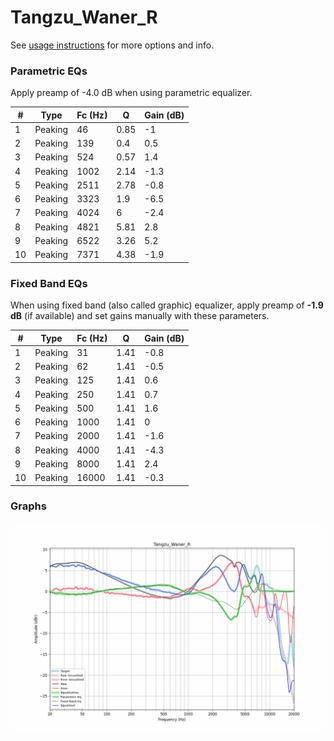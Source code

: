 # Tangzu_Waner_R
See [usage instructions](https://github.com/jaakkopasanen/AutoEq#usage) for more options and info.

### Parametric EQs
Apply preamp of -4.0 dB when using parametric equalizer.

|   # | Type    |   Fc (Hz) |    Q |   Gain (dB) |
|-----|---------|-----------|------|-------------|
|   1 | Peaking |        46 | 0.85 |        -1   |
|   2 | Peaking |       139 | 0.4  |         0.5 |
|   3 | Peaking |       524 | 0.57 |         1.4 |
|   4 | Peaking |      1002 | 2.14 |        -1.3 |
|   5 | Peaking |      2511 | 2.78 |        -0.8 |
|   6 | Peaking |      3323 | 1.9  |        -6.5 |
|   7 | Peaking |      4024 | 6    |        -2.4 |
|   8 | Peaking |      4821 | 5.81 |         2.8 |
|   9 | Peaking |      6522 | 3.26 |         5.2 |
|  10 | Peaking |      7371 | 4.38 |        -1.9 |

### Fixed Band EQs
When using fixed band (also called graphic) equalizer, apply preamp of **-1.9 dB** (if available) and set gains manually with these parameters.

|   # | Type    |   Fc (Hz) |    Q |   Gain (dB) |
|-----|---------|-----------|------|-------------|
|   1 | Peaking |        31 | 1.41 |        -0.8 |
|   2 | Peaking |        62 | 1.41 |        -0.5 |
|   3 | Peaking |       125 | 1.41 |         0.6 |
|   4 | Peaking |       250 | 1.41 |         0.7 |
|   5 | Peaking |       500 | 1.41 |         1.6 |
|   6 | Peaking |      1000 | 1.41 |         0   |
|   7 | Peaking |      2000 | 1.41 |        -1.6 |
|   8 | Peaking |      4000 | 1.41 |        -4.3 |
|   9 | Peaking |      8000 | 1.41 |         2.4 |
|  10 | Peaking |     16000 | 1.41 |        -0.3 |

### Graphs
![](./Tangzu_Waner_R.png)
